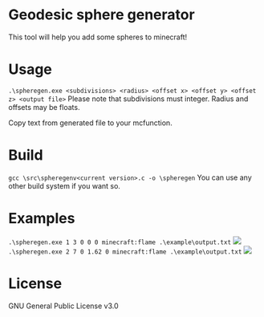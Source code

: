 # Geodesic sphere generator
This tool will help you add some spheres to minecraft!

# Usage
```.\spheregen.exe <subdivisions> <radius> <offset x> <offset y> <offset z> <output file>```
Please note that subdivisions must integer.
Radius and offsets may be floats.

Copy text from generated file to your mcfunction.

# Build
```gcc \src\spheregenv<current version>.c -o \spheregen```
You can use any other build system if you want so.

# Examples
```.\spheregen.exe 1 3 0 0 0 minecraft:flame .\example\output.txt```
![](https://github.com/DeLoR1AnEc/geodesicspheregen/blob/main/example/screenshots/0.png)
```.\spheregen.exe 2 7 0 1.62 0 minecraft:flame .\example\output.txt```
![](example/screenshots/1.png)

# License
GNU General Public License v3.0
